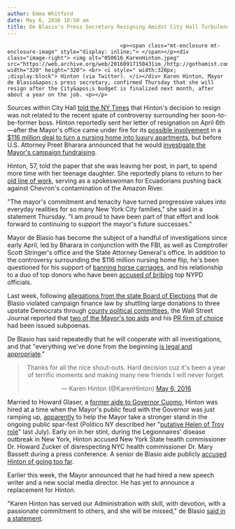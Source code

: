 ```yaml
---
author: Emma Whitford
date: May 6, 2016 10:50 am
title: De Blasio's Press Secretary Resigning Amidst City Hall Turbulence
---
```


	
										<p><span class="mt-enclosure mt-enclosure-image" style="display: inline;"> </span></p><div class="image-right"> <img alt="050616_KarenHinton.jpeg" src="https://web.archive.org/web/20160917150431im_/http://gothamist.com/attachments/nyc_ewhitford/050616_KarenHinton.jpeg" width="320" height="320"> <br> <i style=" width:320px; ;display:block"> Hinton (via Twitter). </i></div> Karen Hinton, Mayor de Blasio&apos;s press secretary, confirmed Thursday that she will resign after the City&apos;s budget is finalized next month, after about a year on the job. <p></p>

<p>Sources within City Hall <a href="https://web.archive.org/web/20160917150431/http://www.nytimes.com/2016/05/06/nyregion/de-blasios-press-secretary-karen-hinton-says-she-will-quit.html?_r=0">told the NY Times</a> that Hinton&apos;s decision to resign was not related to the recent spate of controversy surrounding her soon-to-be-former boss. Hinton reportedly sent her letter of resignation on April 6th&#x2014;after the Mayor&apos;s office came under fire for its <a href="https://web.archive.org/web/20160917150431/http://gothamist.com/2016/04/13/deblasio_45_rivington_preet.php">possible involvement</a> in a <a href="https://web.archive.org/web/20160917150431/http://gothamist.com/2016/04/06/45_rivington_press_conference.php">$116 million deal to turn a nursing home into luxury apartments</a>, but before U.S. Attorney Preet Bharara announced that he would <a href="https://web.archive.org/web/20160917150431/http://gothamist.com/2016/04/09/de_blasio_fund-raising_corruption.php">investigate the Mayor&apos;s campaign fundraising</a>. </p>

<p>Hinton, 57, told the paper that she was leaving her post, in part, to spend more time with her teenage daughter. She reportedly plans to return to her <a href="https://web.archive.org/web/20160917150431/http://www.csrwire.com/press_releases/38007-Karen-Hinton-Lauded-by-Ecuadorian-Communities-for-Work-Holding-Chevron-Accountable-for-Toxic-Dumping">old line of work</a>, serving as a spokeswoman for Ecuadorians pushing back against Chevron&apos;s contamination of the Amazon River. </p>

<p>&quot;The mayor&apos;s commitment and tenacity have turned progressive values into everyday realities for so many New York City families,&quot; she said in a statement Thursday. &quot;I am proud to have been part of that effort and look forward to continuing to support the mayor&apos;s future successes.&quot;</p>

<p>Mayor de Blasio has become the subject of a handful of investigations since early April, led by Bharara in conjunction with the FBI, as well as Comptroller Scott Stringer&apos;s office and the State Attorney General&apos;s office. In addition to the controversy surrounding the $116 million nursing home flip, he&apos;s been questioned for his support of <a href="https://web.archive.org/web/20160917150431/http://gothamist.com/2016/04/22/nyclass_subpoenaed.php">banning horse carriages</a>, and his relationship to a duo of top donors who have been <a href="https://web.archive.org/web/20160917150431/http://gothamist.com/2016/04/07/nypd_corruption_fbi.php">accused of bribing</a> top NYPD officials.</p>

<p>Last week, following <a href="https://web.archive.org/web/20160917150431/http://gothamist.com/2016/04/24/de_blasio_investigation_continues.php">allegations from the state Board of Elections</a> that de Blasio violated campaign finance law by shuttling large donations to three upstate Democrats through <a href="https://web.archive.org/web/20160917150431/http://www.elections.ny.gov/CFCommittees.html">county political committees</a>, the Wall Street Journal reported that <a href="https://web.archive.org/web/20160917150431/http://gothamist.com/2016/04/27/subpoenas_fly_at_city_hall.php">two of the Mayor&apos;s top aids</a> and his <a href="https://web.archive.org/web/20160917150431/http://gothamist.com/tags/berlinrosen">PR firm of choice</a> had been issued subpoenas.   </p>

<p>De Blasio has said repeatedly that he will cooperate with all investigations, and that &quot;everything we&apos;ve done from the beginning <a href="https://web.archive.org/web/20160917150431/http://www.capitalnewyork.com/article/city-hall/2016/04/8597882/de-blasio-confronted-reporters-says-hes-confident-he-followed-law">is legal and appropriate</a>.&quot; </p>

<center><blockquote class="twitter-tweet" data-lang="en"><p lang="en" dir="ltr">Thanks for all the nice shout-outs. Hard decision cuz it&apos;s been a year of terrific moments and making many new friends I will never forget.</p>&#x2014; Karen Hinton (@KarenHinton) <a href="https://web.archive.org/web/20160917150431/https://twitter.com/KarenHinton/status/728377988899819520">May 6, 2016</a></blockquote>
<script async src="//web.archive.org/web/20160917150431js_/http://platform.twitter.com/widgets.js" charset="utf-8"></script></center>

<p>Married to Howard Glaser, a <a href="https://web.archive.org/web/20160917150431/http://www.crainsnewyork.com/article/20140421/REAL_ESTATE/140419843/top-cuomo-aide-howard-glaser-to-resign">former aide to Governor Cuomo</a>, Hinton was hired at a time when the Mayor&apos;s public feud with the Governor was just ramping up, <a href="https://web.archive.org/web/20160917150431/http://www.capitalnewyork.com/article/city-hall/2016/05/8598437/de-blasio-press-secretary-leave-administration">apparently</a> to help the Mayor take a stronger stand in the ongoing public spar-fest (Politico NY described her &quot;<a href="https://web.archive.org/web/20160917150431/http://www.capitalnewyork.com/article/city-hall/2015/07/8572180/cost-and-benefit-karen-hinton">putative Helen of Troy role</a>&quot; last July). Early on in her stint, during the Legionnaires&#x2019; disease outbreak in New York, Hinton accused New York State health commissioner Dr. Howard Zucker of disrespecting NYC health commissioner Dr. Mary Bassett during a press conference. A senior de Blasio aide publicly <a href="https://web.archive.org/web/20160917150431/http://www.nytimes.com/2015/08/08/nyregion/legionnaires-disease-outbreak-is-waning-new-york-health-official-says.html">accused Hinton of going too far</a>.  </p>

<p>Earlier this week, the Mayor announced that he had hired a new speech writer and a new social media director. He has yet to announce a replacement for Hinton. </p>

<p>&quot;Karen Hinton has served our Administration with skill, with devotion, with a passionate commitment to others, and she will be missed,&quot; de Blasio <a href="https://web.archive.org/web/20160917150431/http://www.capitalnewyork.com/article/city-hall/2016/05/8598437/de-blasio-press-secretary-leave-administration">said in a statement</a>. </p>					
										
									
				